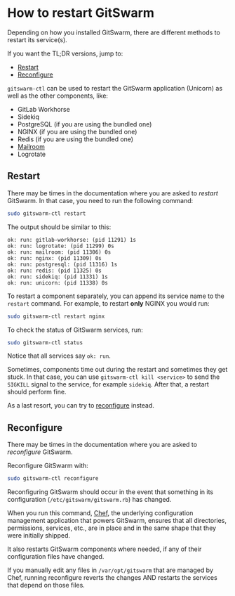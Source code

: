 # How to restart GitSwarm

Depending on how you installed GitSwarm, there are different methods to
restart its service(s).

If you want the TL;DR versions, jump to:

- [Restart](#restart)
- [Reconfigure](#reconfigure)

`gitswarm-ctl` can be used to restart the GitSwarm application (Unicorn) as
well as the other components, like:

- GitLab Workhorse
- Sidekiq
- PostgreSQL (if you are using the bundled one)
- NGINX (if you are using the bundled one)
- Redis (if you are using the bundled one)
- [Mailroom]
- Logrotate

## Restart

There may be times in the documentation where you are asked to _restart_
GitSwarm. In that case, you need to run the following command:

```bash
sudo gitswarm-ctl restart
```

The output should be similar to this:

```
ok: run: gitlab-workhorse: (pid 11291) 1s
ok: run: logrotate: (pid 11299) 0s
ok: run: mailroom: (pid 11306) 0s
ok: run: nginx: (pid 11309) 0s
ok: run: postgresql: (pid 11316) 1s
ok: run: redis: (pid 11325) 0s
ok: run: sidekiq: (pid 11331) 1s
ok: run: unicorn: (pid 11338) 0s
```

To restart a component separately, you can append its service name to the
`restart` command. For example, to restart **only** NGINX you would run:

```bash
sudo gitswarm-ctl restart nginx
```

To check the status of GitSwarm services, run:

```bash
sudo gitswarm-ctl status
```

Notice that all services say `ok: run`.

Sometimes, components time out during the restart and sometimes they get
stuck. In that case, you can use `gitswarm-ctl kill <service>` to send the
`SIGKILL` signal to the service, for example `sidekiq`. After that, a
restart should perform fine.

As a last resort, you can try to [reconfigure](#reconfigure) instead.

## Reconfigure

There may be times in the documentation where you are asked to
_reconfigure_ GitSwarm.

Reconfigure GitSwarm with:

```bash
sudo gitswarm-ctl reconfigure
```

Reconfiguring GitSwarm should occur in the event that something in its
configuration (`/etc/gitswarm/gitswarm.rb`) has changed.

When you run this command, [Chef], the underlying configuration management
application that powers GitSwarm, ensures that all directories,
permissions, services, etc., are in place and in the same shape that they
were initially shipped.

It also restarts GitSwarm components where needed, if any of their
configuration files have changed.

If you manually edit any files in `/var/opt/gitswarm` that are managed by
Chef, running reconfigure reverts the changes AND restarts the services
that depend on those files.

[omnibus-dl]: https://about.gitlab.com/downloads/ "Download the Omnibus packages"
[mailroom]: ../incoming_email/README.md "Used for replying by email in GitSwarm issues and merge requests"
[chef]: https://www.chef.io/chef/ "Chef official website"
[src-service]: https://gitlab.com/gitlab-org/gitlab-ce/blob/master/lib/support/init.d/gitlab "GitLab init service file"
[gl-recipes]: https://gitlab.com/gitlab-org/gitlab-recipes/tree/master/init "GitLab Recipes repository"
